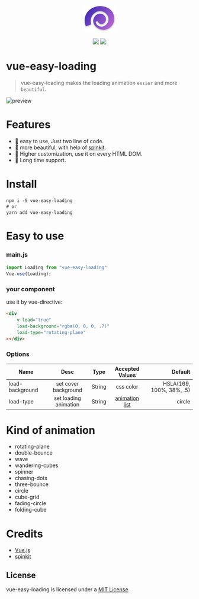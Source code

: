 
<p align="center"><img src="./static/icon.png" /></p>

<p align="center">
    <img src="https://img.shields.io/npm/v/npm.svg" />
    <img src="https://img.shields.io/cocoapods/l/AFNetworking.svg" />
</p>



# vue-easy-loading

> vue-easy-loading makes the loading animation <code>easier</code> and more <code>beautiful</code>. 

![preview](./static/preview.gif)



# Features

- 🍳 easy to use, Just two line of code.
- 🎫 more beautiful, with help of [spinkit](https://github.com/tobiasahlin/SpinKit).
- 🚗 Higher customization, use it on every HTML DOM.
- 💪 Long time support.

# Install

```shell
npm i -S vue-easy-loading
# or
yarn add vue-easy-loading
```



# Easy to use

### main.js

```javascript
import Loading from "vue-easy-loading"
Vue.use(Loading);
```

###  your component

use it by vue-directive:

```html
<div 
    v-load="true"
    load-background="rgba(0, 0, 0, .7)"
    load-type="rotating-plane"
></div>
```


### Options
| Name | Desc | Type | Accepted Values | Default |
|- | :-: | :-: | :-:|  -: |
|load-background | set cover background | String | css color | HSLA(169, 100%, 38%, .5)|
|load-type | set loading animation | String | <a href="#list">animation list</a> | circle|



<h1 id="list">Kind of animation</h1>

- rotating-plane
- double-bounce
- wave
- wandering-cubes
- spinner
- chasing-dots
- three-bounce
- circle
- cube-grid
- fading-circle
- folding-cube



# Credits

- [Vue.js](https://github.com/vuejs/vue)
- [spinkit](https://github.com/tobiasahlin/SpinKit)


## License

vue-easy-loading is licensed under a [MIT License](./LICENSE).
